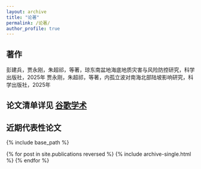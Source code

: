 ```yaml
---
layout: archive
title: "论著"
permalink: /论著/
author_profile: true
---
```

## 著作
彭建兵，贾永刚，朱超祁，等著，琼东南盆地海底地质灾害与风险防控研究，科学出版社，2025年
贾永刚，朱超祁，等著，内孤立波对南海北部陆坡影响研究，科学出版社，2025年

## 论文清单详见 <a href="{{site.author.googlescholar}}">谷歌学术</a>
## 近期代表性论文
{% include base_path %}

{% for post in site.publications reversed %}
  {% include archive-single.html %}
{% endfor %}
